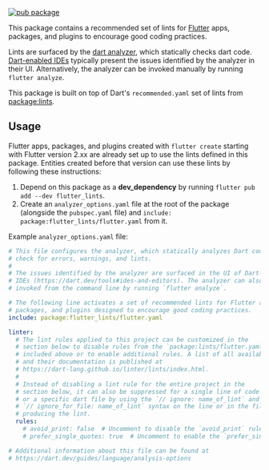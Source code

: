[![pub package](https://img.shields.io/pub/v/flutter_lints.svg)](https://pub.dev/packages/flutter_lints)

This package contains a recommended set of lints for [Flutter] apps, packages,
and plugins to encourage good coding practices.

Lints are surfaced by the [dart analyzer], which statically checks dart code.
[Dart-enabled IDEs] typically present the issues identified by the analyzer in
their UI. Alternatively, the analyzer can be invoked manually by running
`flutter analyze`.

This package is built on top of Dart's `recommended.yaml` set of lints from
[package:lints].

## Usage

Flutter apps, packages, and plugins created with `flutter create` starting with
Flutter version 2.xx are already set up to use the lints defined in this
package. Entities created before that version can use these lints by following
these instructions:

1. Depend on this package as a **dev_dependency** by running
  `flutter pub add --dev flutter_lints`.
2. Create an `analyzer_options.yaml` file at the root of the package (alongside
   the `pubspec.yaml` file) and `include: package:flutter_lints/flutter.yaml`
   from it.

Example `analyzer_options.yaml` file:

```yaml
# This file configures the analyzer, which statically analyzes Dart code to
# check for errors, warnings, and lints.
#
# The issues identified by the analyzer are surfaced in the UI of Dart-enabled
# IDEs (https://dart.dev/tools#ides-and-editors). The analyzer can also be
# invoked from the command line by running `flutter analyze`.

# The following line activates a set of recommended lints for Flutter apps,
# packages, and plugins designed to encourage good coding practices.
include: package:flutter_lints/flutter.yaml

linter:
  # The lint rules applied to this project can be customized in the
  # section below to disable rules from the `package:lints/flutter.yaml`
  # included above or to enable additional rules. A list of all available lints
  # and their documentation is published at
  # https://dart-lang.github.io/linter/lints/index.html.
  #
  # Instead of disabling a lint rule for the entire project in the
  # section below, it can also be suppressed for a single line of code
  # or a specific dart file by using the `// ignore: name_of_lint` and
  # `// ignore_for_file: name_of_lint` syntax on the line or in the file
  # producing the lint.
  rules:
    # avoid_print: false  # Uncomment to disable the `avoid_print` rule
    # prefer_single_quotes: true  # Uncomment to enable the `prefer_single_quotes` rule

# Additional information about this file can be found at
# https://dart.dev/guides/language/analysis-options
```

[Flutter]: https://flutter.dev
[dart analyzer]: https://dart.dev/guides/language/analysis-options
[Dart-enabled IDEs]: https://dart.dev/tools#ides-and-editors
[package:lints]: https://pub.dev/packages/lints
